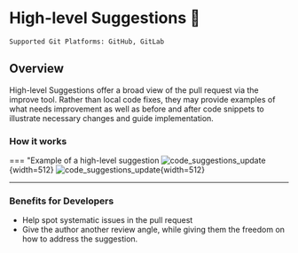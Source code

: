 # High-level Suggestions 💎

`Supported Git Platforms: GitHub, GitLab`

## Overview
High-level Suggestions offer a broad view of the pull request via the improve tool. 
Rather than local code fixes, they may provide examples of what needs improvement as well as before and after code snippets to illustrate necessary changes and guide implementation.
### How it works

=== "Example of a high-level suggestion
    ![code_suggestions_update](https://www.qodo.ai/images/pr_agent/high_level_suggestion_closed.png){width=512}
    ![code_suggestions_update](https://www.qodo.ai/images/pr_agent/high_level_suggestion_open.png){width=512}

___

### Benefits for Developers

- Help spot systematic issues in the pull request
- Give the author another review angle, while giving them the freedom on how to address the suggestion.
